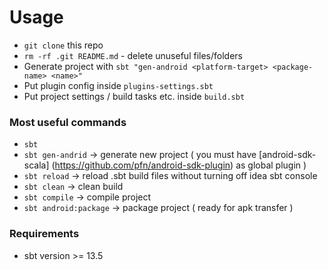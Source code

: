 # Usage
* `git clone` this repo
* `rm -rf .git README.md` - delete unuseful files/folders
* Generate project with `sbt "gen-android <platform-target> <package-name> <name>"`
* Put plugin config inside `plugins-settings.sbt`
* Put project settings / build tasks etc. inside `build.sbt`

### Most useful commands

* `sbt` 
* `sbt gen-andrid` -> generate new project ( you must have [android-sdk-scala] (https://github.com/pfn/android-sdk-plugin) as global plugin )
* `sbt reload` -> reload .sbt build files without turning off idea sbt console 
* `sbt clean` -> clean build
* `sbt compile` -> compile project
* `sbt android:package` -> package project ( ready for apk transfer )


### Requirements

* sbt version >= 13.5

